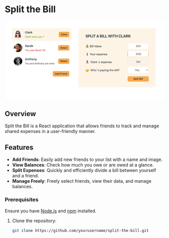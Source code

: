 # Split the Bill

![App Screenshot](src/assets/Split_the_bill.png)

## Overview
Split the Bill is a React application that allows friends to track and manage shared expenses in a user-friendly manner.

## Features
- **Add Friends**: Easily add new friends to your list with a name and image.
- **View Balances**: Check how much you owe or are owed at a glance.
- **Split Expenses**: Quickly and efficiently divide a bill between yourself and a friend.
- **Manage Freely**: Freely select friends, view their data, and manage balances.

### Prerequisites

Ensure you have [Node.js](https://nodejs.org/) and [npm](https://www.npmjs.com/) installed.

1. Clone the repository:
   ```sh
   git clone https://github.com/yourusername/split-the-bill.git
